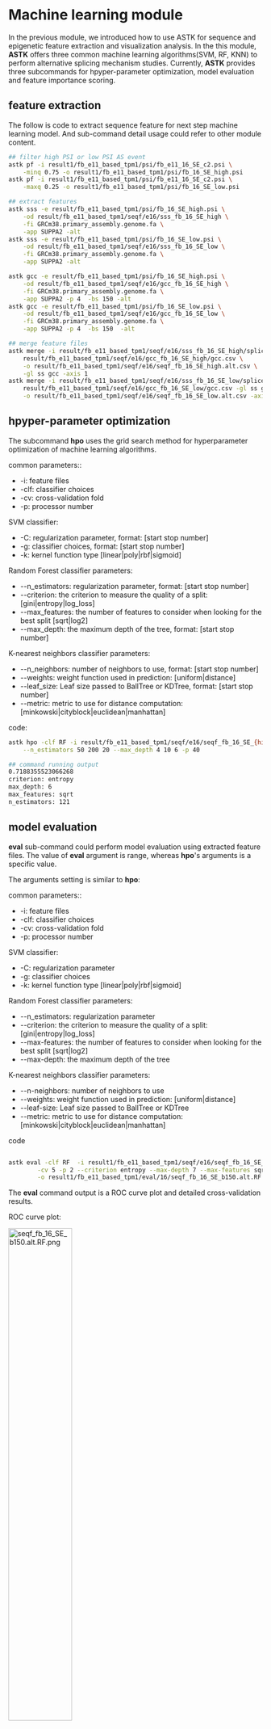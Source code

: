# Machine learning module

In the previous module, we introduced how to use ASTK for sequence and epigenetic feature extraction and visualization analysis. 
In the this module, **ASTK** offers three common machine learning algorithms(SVM, RF, KNN) to perform alternative splicing mechanism studies. 
Currently, **ASTK** provides three subcommands for hpyper-parameter optimization, model evaluation and feature importance scoring.


## feature extraction

The follow is code to extract sequence feature for next step machine learning model. And sub-command detail usage could refer to other module content.

```bash
## filter high PSI or low PSI AS event
astk pf -i result1/fb_e11_based_tpm1/psi/fb_e11_16_SE_c2.psi \
    -minq 0.75 -o result1/fb_e11_based_tpm1/psi/fb_16_SE_high.psi
astk pf -i result1/fb_e11_based_tpm1/psi/fb_e11_16_SE_c2.psi \
    -maxq 0.25 -o result1/fb_e11_based_tpm1/psi/fb_16_SE_low.psi

## extract features
astk sss -e result/fb_e11_based_tpm1/psi/fb_16_SE_high.psi \
    -od result/fb_e11_based_tpm1/seqf/e16/sss_fb_16_SE_high \
    -fi GRCm38.primary_assembly.genome.fa \
    -app SUPPA2 -alt 
astk sss -e result/fb_e11_based_tpm1/psi/fb_16_SE_low.psi \
    -od result/fb_e11_based_tpm1/seqf/e16/sss_fb_16_SE_low \
    -fi GRCm38.primary_assembly.genome.fa \
    -app SUPPA2 -alt

astk gcc -e result/fb_e11_based_tpm1/psi/fb_16_SE_high.psi \
    -od result/fb_e11_based_tpm1/seqf/e16/gcc_fb_16_SE_high \
    -fi GRCm38.primary_assembly.genome.fa \
    -app SUPPA2 -p 4  -bs 150 -alt 
astk gcc -e result/fb_e11_based_tpm1/psi/fb_16_SE_low.psi \
    -od result/fb_e11_based_tpm1/seqf/e16/gcc_fb_16_SE_low \
    -fi GRCm38.primary_assembly.genome.fa \
    -app SUPPA2 -p 4  -bs 150  -alt

## merge feature files
astk merge -i result/fb_e11_based_tpm1/seqf/e16/sss_fb_16_SE_high/splice_scores.csv \
    result/fb_e11_based_tpm1/seqf/e16/gcc_fb_16_SE_high/gcc.csv \
    -o result/fb_e11_based_tpm1/seqf/e16/seqf_fb_16_SE_high.alt.csv \
    -gl ss gcc -axis 1  
astk merge -i result/fb_e11_based_tpm1/seqf/e16/sss_fb_16_SE_low/splice_scores.csv \
    result/fb_e11_based_tpm1/seqf/e16/gcc_fb_16_SE_low/gcc.csv -gl ss gcc  \
    -o result/fb_e11_based_tpm1/seqf/e16/seqf_fb_16_SE_low.alt.csv -axis 1  

```

## hpyper-parameter optimization

The subcommand **hpo** uses the grid search method for hyperparameter optimization of machine learning algorithms.

common parameters::

* -i: feature files
* -clf: classifier choices
* -cv: cross-validation fold
* -p: processor number

SVM classifier:

* -C: regularization parameter, format: [start stop number] 
* -g: classifier choices, format: [start stop number] 
* -k: kernel function type [linear|poly|rbf|sigmoid]

Random Forest classifier parameters:

* --n_estimators: regularization parameter, format: [start stop number] 
* --criterion: the criterion to measure the quality of a split: [gini|entropy|log_loss]
* --max_features: the number of features to consider when looking for the best split [sqrt|log2] 
* --max_depth: the maximum depth of the tree, format: [start stop number] 

K-nearest neighbors classifier parameters:

* --n_neighbors: number of neighbors to use, format: [start stop number] 
* --weights:  weight function used in prediction: [uniform|distance] 
* --leaf_size: Leaf size passed to BallTree or KDTree, format: [start stop number] 
* --metric:  metric to use for distance computation: [minkowski|cityblock|euclidean|manhattan]


code:

```bash
astk hpo -clf RF -i result/fb_e11_based_tpm1/seqf/e16/seqf_fb_16_SE_{high,low}.alt.csv \
    --n_estimators 50 200 20 --max_depth 4 10 6 -p 40

## command running output 
0.7188355523066268
criterion: entropy
max_depth: 6
max_features: sqrt
n_estimators: 121    
```


## model evaluation

**eval** sub-command could perform model evaluation using extracted feature files. The value of **eval** argument is range, whereas **hpo**'s arguments is a specific value.

The arguments setting is similar to **hpo**:

common parameters::

* -i: feature files
* -clf: classifier choices
* -cv: cross-validation fold
* -p: processor number

SVM classifier:

* -C: regularization parameter
* -g: classifier choices
* -k: kernel function type [linear|poly|rbf|sigmoid]

Random Forest classifier parameters:

* --n_estimators: regularization parameter
* --criterion: the criterion to measure the quality of a split: [gini|entropy|log_loss]
* --max-features: the number of features to consider when looking for the best split [sqrt|log2] 
* --max-depth: the maximum depth of the tree  

K-nearest neighbors classifier parameters:

* --n-neighbors: number of neighbors to use 
* --weights:  weight function used in prediction: [uniform|distance] 
* --leaf-size: Leaf size passed to BallTree or KDTree 
* --metric:  metric to use for distance computation: [minkowski|cityblock|euclidean|manhattan]


code

```bash

astk eval -clf RF  -i result1/fb_e11_based_tpm1/seqf/e16/seqf_fb_16_SE_{high,low}.alt.csv \
        -cv 5 -p 2 --criterion entropy --max-depth 7 --max-features sqrt --n-estimators 168 \
        -o result1/fb_e11_based_tpm1/eval/16/seqf_fb_16_SE_b150.alt.RF.txt
```
The **eval** command output is a ROC curve plot and detailed cross-validation results.

ROC curve plot:

<img src='static/img/seqf_fb_16_SE_b150.alt.RF.png' alt="seqf_fb_16_SE_b150.alt.RF.png" width="50%" height="50%"></img>

cross-validation results:

```text
                        0                         
0   339  185
1   164  360

      tp   fn   fp   tn   recall  precision  f1-score  
  0   339  185  164  360   0.65     0.67       0.66    
  1   360  164  185  339   0.69     0.66       0.67    
acc                                            0.67
mcc                                            0.33
-------------------------------------------------------
                        1                         
0   332  192
1   168  355

      tp   fn   fp   tn   recall  precision  f1-score  
  0   332  192  168  355   0.63     0.66       0.65    
  1   355  168  192  332   0.68     0.65       0.66    
acc                                            0.66
mcc                                            0.31
-------------------------------------------------------
                        2                         
0   358  166
1   193  330

      tp   fn   fp   tn   recall  precision  f1-score  
  0   358  166  193  330   0.68     0.65       0.67    
  1   330  193  166  358   0.63     0.67       0.65    
acc                                            0.66
mcc                                            0.31
-------------------------------------------------------
                        3                         
0   336  187
1   192  332

      tp   fn   fp   tn   recall  precision  f1-score  
  0   336  187  192  332   0.64     0.64       0.64    
  1   332  192  187  336   0.63     0.64       0.64    
acc                                            0.64
mcc                                            0.28
-------------------------------------------------------
                        4                         
0   356  167
1   164  360

      tp   fn   fp   tn   recall  precision  f1-score  
  0   356  167  164  360   0.68     0.68       0.68    
  1   360  164  167  356   0.69     0.68       0.69    
acc                                            0.68
mcc                                            0.37
-------------------------------------------------------
```

## feature importance

**ASTK** uses Permutation feature importance as the evaluation metric for feature importance. 
And we can use sub-command **fs** in **ASTK**. The classifier arguments setting is similar to **hpo**, and other arguments could be view with `astk fs -h`.

```
astk fs -clf RF  -i result1/fb_e11_based_tpm1/seqf/e16/seqf_fb_16_SE_{high,low}.alt.csv \
        -cv 5 -p 2 --criterion entropy --max-depth 7 --max-features sqrt --n-estimators 168 \
        -o result1/fb_e11_based_tpm1/eval/16/fi_seqf_fb_16_SE_b150.alt.RF.png

```

<img src='static/img/fi_seqf_fb_16_SE_b150.alt.RF.png' alt="fi_seqf_fb_16_SE_b150.alt.RF.png" width="50%" height="50%"></img>
